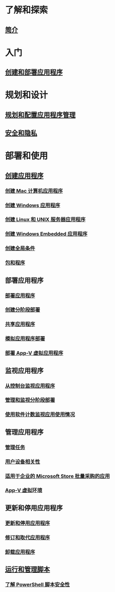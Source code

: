 # 了解和探索
## [简介](understand/introduction-to-application-management.md)

# 入门
## [创建和部署应用程序](get-started/create-and-deploy-an-application.md)

# 规划和设计
## [规划和配置应用程序管理](plan-design/plan-for-and-configure-application-management.md)
## [安全和隐私](plan-design/security-and-privacy-for-application-management.md)

# 部署和使用

## [创建应用程序](deploy-use/create-applications.md)
### [创建 Mac 计算机应用程序](get-started/creating-mac-computer-applications.md)
### [创建 Windows 应用程序](get-started/creating-windows-applications.md)
### [创建 Linux 和 UNIX 服务器应用程序](get-started/creating-linux-and-unix-server-applications.md)
### [创建 Windows Embedded 应用程序](get-started/creating-windows-embedded-applications.md)
### [创建全局条件](deploy-use/create-global-conditions.md)
### [包和程序](deploy-use/packages-and-programs.md)

## 部署应用程序
### [部署应用程序](deploy-use/deploy-applications.md)
### [创建分阶段部署](../osd/deploy-use/create-phased-deployment-for-task-sequence.md?toc=/sccm/apps/toc.json&bc=/sccm/apps/breadcrumb/toc.json)
### [共享应用程序](deploy-use/share-applications.md)
### [模拟应用程序部署](deploy-use/simulate-application-deployments.md)
### [部署 App-V 虚拟应用程序](get-started/deploying-app-v-virtual-applications.md)

## 监视应用程序
### [从控制台监视应用程序](deploy-use/monitor-applications-from-the-console.md)
### [管理和监视分阶段部署](../osd/deploy-use/manage-monitor-phased-deployments.md?toc=/sccm/apps/toc.json&bc=/sccm/apps/breadcrumb/toc.json)
### [使用软件计数监视应用使用情况](deploy-use/monitor-app-usage-with-software-metering.md)

## 管理应用程序
### [管理任务](deploy-use/management-tasks-applications.md)
### [用户设备相关性](deploy-use/link-users-and-devices-with-user-device-affinity.md)
### [适用于企业的 Microsoft Store 批量采购的应用](deploy-use/manage-apps-from-the-windows-store-for-business.md)
### [App-V 虚拟环境](deploy-use/create-app-v-virtual-environments.md)

## 更新和停用应用程序
### [更新和停用应用程序](deploy-use/update-and-retire-applications.md)
### [修订和取代应用程序](deploy-use/revise-and-supersede-applications.md)
### [卸载应用程序](deploy-use/uninstall-applications.md)

## [运行和管理脚本](deploy-use/create-deploy-scripts.md)
### [了解 PowerShell 脚本安全性](deploy-use/learn-script-security.md)
